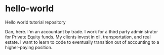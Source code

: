# hello-world
Hello world tutorial repository

Dan, here. I'm an accountant by trade. I work for a third party administrator for Private Equity funds. My clients invest in oil, transportation, and real estate. I want to learn to code to eventually transition out of accounting to a higher-paying position.

